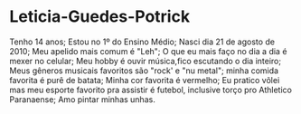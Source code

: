 # Leticia-Guedes-Potrick
Tenho 14 anos;
Estou no 1º do Ensino Médio;
Nasci dia 21 de agosto de 2010;
Meu apelido mais comum é "Leh";
O que eu mais faço no dia a dia é mexer no celular;
Meu hobby é ouvir música,fico escutando o dia inteiro;
Meus gêneros musicais favoritos são "rock' e "nu metal";
minha comida favorita é purê de batata;
Minha cor favorita é vermelho;
Eu pratico võlei mas meu esporte favorito pra assistir é futebol, inclusive torço pro Athletico Paranaense;
Amo pintar minhas unhas.
